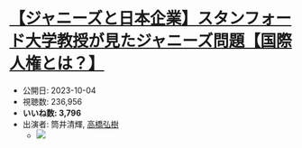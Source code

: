 # [【ジャニーズと日本企業】スタンフォード大学教授が見たジャニーズ問題【国際人権とは？】](https://www.youtube.com/watch?v=8Kjuc0NA1f8)
-   公開日: 2023-10-04
-   視聴数: 236,956
-   **いいね数: 3,796**
-   出演者: 筒井清輝, [高橋弘樹](/rehacq_fan/people/高橋弘樹 "wikilink")
    - [![](https://img.youtube.com/vi/8Kjuc0NA1f8/hqdefault.jpg)](https://www.youtube.com/watch?v=8Kjuc0NA1f8)
